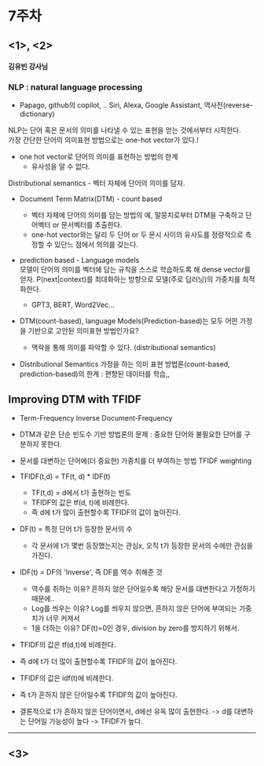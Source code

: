 # 7주차
## <1>, <2>
#### 김유빈 강사님
### NLP : natural language processing
- Papago, github의 copilot, .. Siri, Alexa, Google Assistant, 역사전(reverse-dictionary)

NLP는 단어 혹은 문서의 의미를 나타낼 수 있는 표현을 얻는 것에서부터 시작한다.  
가장 간단한 단어의 의미표현 방법으로는 one-hot vector가 있다.!  
- one hot vector로 단어의 의미를 표현하는 방법의 한계
    - 유사성을 알 수 없다.
    
Distributional semantics
      - 벡터 자체에 단어의 의미를 담자.
- Document Term Matrix(DTM) - count based  
    - 벡터 자체에 단어의 의미를 담는 방법의 예, 말뭉치로부터 DTM을 구축하고 단어벡터 or 문서벡터를 추출한다.
    - one-hot vector와는 달리 두 단어 or 두 문시 사이의 유사도를 정량적으로 측정할 수 있단느 점에서 의의를 갖는다.
- prediction based - Language models    
모델이 단어의 의미를 벡터에 담는 규칙을 스스로 학습하도록 해 dense vector를 얻자.
  P(next|context)를 최대화하는 방향으로 모델(주로 딥러닝)의 가중치를 최적화한다.
  - GPT3, BERT, Word2Vec...
    

- DTM(count-based), language Models(Prediction-based)는 모두 어떤 가정을 기반으로 고안된 의미표현 방법인가요?
  - 맥락을 통해 의미를 파악할 수 있다. (distributional semantics)

- Distributional Semantics 가정을 하는 의미 표현 방법론(count-based, prediction-based)의 한계 : 편향된 데이터를 학습,,

## Improving DTM with TFIDF
- Term-Frequency Inverse Document-Frequency
- DTM과 같은 단순 빈도수 기반 방법론의 문제 : 중요한 단어와 불필요한 단어를 구분하지 못한다.
- 문서를 대변하는 단어에(더 중요한) 가중치를 더 부여하는 방법 TFIDF weighting
- TFIDF(t,d) = TF(t, d) * IDF(t)
  - TF(t,d) = d에서 t가 출현하는 빈도
  - TFIDF의 값은 tf(d, t)에 비례한다.
  - 즉 d에 t가 많이 출현할수록 TFIDF의 값이 높아진다.

- DF(t) = 특정 단어 t가 등장한 문서의 수
  - 각 문서에 t가 몇번 등장했는지는 관심x, 오직 t가 등장한 문서의 수에만 관심을 가진다.

- IDF(t) = DF의 'Inverse', 즉 DF를 역수 취해준 것
  - 역수를 취하는 이유? 흔하지 않은 단어일수록 해당 문서를 대변한다고 가정하기 때문에..
  - Log를 씌우는 이유? Log를 씌우지 않으면, 흔하지 않은 단어에 부여되는 가중치가 너무 커져서
  - 1을 더하는 이유? DF(t)=0인 경우, division by zero를 방지하기 위해서.
- TFIDF의 값은 tf(d,t)에 비례한다.
- 즉 d에 t가 더 많이 출현할수록 TFIDF의 값이 높아진다.
- TFIDF의 값은 idf(t)에 비례한다.
- 즉 t가 흔하지 않은 단어일수록 TFIDF의 값이 높아진다.
- 결론적으로 t가 흔하지 않은 단어이면서, d에선 유독 많이 출현한다. -> d를 대변하는 단어일 가능성이 높다 -> TFIDF가 높다.

<hr>

## <3>

